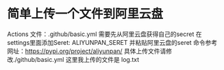 # 简单上传一个文件到阿里云盘
Actions 文件：.github/basic.yml
需要先从阿里云盘获得自己的secret
在settings里面添加Seret:  ALIYUNPAN_SERET
并粘贴阿里云盘的seret
命令参考网址：https://pypi.org/project/aliyunpan/
具体上传文件请修改./github/basic.yml
这里我上传的文件是 log.txt

